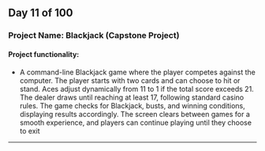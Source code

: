 ## Day 11 of 100

### Project Name: Blackjack (Capstone Project)

#### **Project functionality:**
- A command-line Blackjack game where the player competes against the computer. The player starts with two cards and can choose to hit or stand. Aces adjust dynamically from 11 to 1 if the total score exceeds 21. The dealer draws until reaching at least 17, following standard casino rules. The game checks for Blackjack, busts, and winning conditions, displaying results accordingly. The screen clears between games for a smooth experience, and players can continue playing until they choose to exit
------------